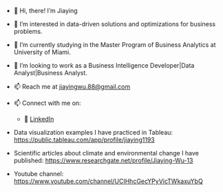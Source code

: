 - 👋 Hi, there! I’m Jiaying
- 👀 I’m interested in data-driven solutions and optimizations for business problems.
- 🌱 I’m currently studying in the Master Program of Business Analytics at University of Miami.
- 💞️ I’m looking to work as a Business Intelligence Developer|Data Analyst|Business Analyst.
- 📫 Reach me at jiayingwu.88@gmail.com
- 📫 Connect with me on:
  - :office: [LinkedIn](https://www.linkedin.com/in/jiayingwu88/)

- Data visualization examples I have practiced in Tableau: https://public.tableau.com/app/profile/jiaying1193
- Scientific articles about climate and environmental change I have published: https://www.researchgate.net/profile/Jiaying-Wu-13 
- Youtube channel: https://www.youtube.com/channel/UCIHhcGecYPyVicTWkaxuYbQ

<!---
JiayingJW/JiayingJW is a ✨ special ✨ repository because its `README.md` (this file) appears on your GitHub profile.
You can click the Preview link to take a look at your changes.
--->
